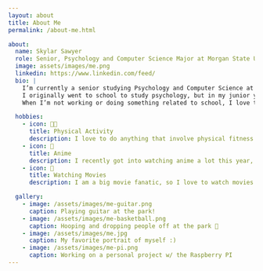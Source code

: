 ```yaml
---
layout: about
title: About Me
permalink: /about-me.html

about:
  name: Skylar Sawyer
  role: Senior, Psychology and Computer Science Major at Morgan State University
  image: assets/images/me.png
  linkedin: https://www.linkedin.com/feed/
  bio: |
    I’m currently a senior studying Psychology and Computer Science at Morgan State University in Baltimore, Maryland. I expect to graduate in Fall 2026.
    I originally went to school to study psychology, but in my junior year I took an intro to computer science course and became highly interested, which encouraged me to become a double major and I have no regrets.
    When I’m not working or doing something related to school, I love to work out or do any type of physical activities, watch anime, spend time with my cat, or watch movies.

  hobbies:
    - icon: 🏋🏾
      title: Physical Activity
      description: I love to do anything that involve physical fitness whether it is working out at the gym, ice skating, hiking, bike riding, etc. I do it all.
    - icon: 💢      
      title: Anime
      description: I recently got into watching anime a lot this year, so when I do have free time I am watching anime. Some of my favorites so far are Kengan Ashura, Blood of Zeus, and Solo Leveling.
    - icon: 🎥      
      title: Watching Movies
      description: I am a big movie fanatic, so I love to watch movies especially at the theater. My favorite genre of movies is horror and some of my favorites are Insidious, Sinister, and the Conjuring Franchise.

  gallery:
    - image: /assets/images/me-guitar.png
      caption: Playing guitar at the park!
    - image: /assets/images/me-basketball.png
      caption: Hooping and dropping people off at the park 🏀
    - image: /assets/images/me.jpg
      caption: My favorite portrait of myself :)
    - image: /assets/images/me-pi.png
      caption: Working on a personal project w/ the Raspberry PI
---
```

